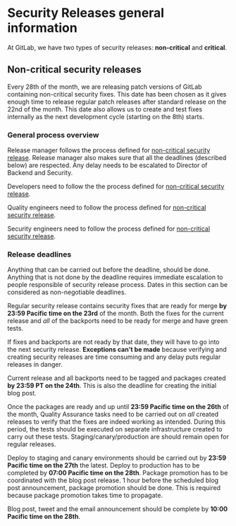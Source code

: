 # Security Releases general information

At GitLab, we have two types of security releases: **non-critical** and **critical**.

## Non-critical security releases

Every 28th of the month, we are releasing patch versions of GitLab containing
non-critical security fixes.
This date has been chosen as it gives enough time to release regular patch
releases after standard release on the 22nd of the month. This date also allows
us to create and test fixes internally as the next development cycle (starting on
the 8th) starts.

### General process overview

Release manager follows the process defined for
[non-critical security release](release-manager.md#non-critical).
Release manager also makes sure that all the deadlines (described below) are
respected. Any delay needs to be escalated to Director of Backend and Security.

Developers need to follow the the process defined for
[non-critical security release](developer.md#non-critical).

Quality engineers need to follow the process defined for [non-critical security
release](quality.md#non-critical).

Security engineers need to follow the process defined for [non-critical security
release](security.md#non-critical).

### Release deadlines

Anything that can be carried out before the deadline, should be done.
Anything that is not done by the deadline requires immediate escalation to
people responsible of security release process.
Dates in this section can be considered as non-negotiable deadlines.

Regular security release contains security fixes that are ready for merge
**by 23:59 Pacific time on the 23rd** of the month. Both the fixes for the
current release and *all* of the backports need to be ready for merge and have
green tests.

If fixes and backports are not ready by that date, they will
have to go into the next security release.
**Exceptions can't be made** because verifying and creating security releases
are time consuming and any delay puts regular releases in danger.

Current release and all backports need to be tagged and packages created
**by 23:59 PT on the 24th**. This is also the deadline for creating the initial
blog post.

Once the packages are ready and up until **23:59 Pacific time on the 26th** of the
month, Quality Assurance tasks need to be carried out on *all* created releases to
verify that the fixes are indeed working as intended. During this period,
the tests should be executed on separate infrastructure created to carry out these tests.
Staging/canary/production are should remain open for regular releases.

Deploy to staging and canary environments should be carried out by **23:59 Pacific time
on the 27th** the latest.
Deploy to production has to be completed by **07:00 Pacific time on the 28th**.
Package promotion has to be coordinated with the blog post release. 1 hour before
the scheduled blog post announcement, package promotion should be done. This is
required because package promotion takes time to propagate.

Blog post, tweet and the email announcement should be complete by **10:00 Pacific time on the 28th**.
